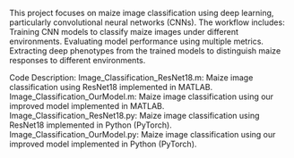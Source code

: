 This project focuses on maize image classification using deep learning, particularly convolutional neural networks (CNNs). The workflow includes: Training CNN models to classify maize images under different environments. Evaluating model performance using multiple metrics. Extracting deep phenotypes from the trained models to distinguish maize responses to different environments.

Code Description: Image_Classification_ResNet18.m: Maize image classification using ResNet18 implemented in MATLAB. Image_Classification_OurModel.m: Maize image classification using our improved model implemented in MATLAB. Image_Classification_ResNet18.py: Maize image classification using ResNet18 implemented in Python (PyTorch). Image_Classification_OurModel.py: Maize image classification using our improved model implemented in Python (PyTorch).
